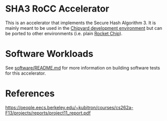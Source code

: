 # SHA3 RoCC Accelerator

This is an accelerator that implements the Secure Hash Algorithm 3.
It is mainly meant to be used in the
[Chipyard development environment](https://github.com/ucb-bar/chipyard)
but can be ported to other environments (i.e. plain
[Rocket Chip](https://github.com/chipsalliance/rocket-chip)).

# Software Workloads

See [software/README.md](software/README.md) for more information on building software tests for this
accelerator.

# References

https://people.eecs.berkeley.edu/~kubitron/courses/cs262a-F13/projects/reports/project11_report.pdf
